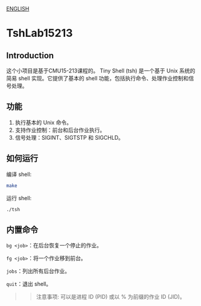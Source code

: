 [ENGLISH](README.md)

# TshLab15213

## Introduction

这个小项目是基于CMU15-213课程的。 
Tiny Shell (tsh) 是一个基于 Unix 系统的简易 shell 实现。它提供了基本的 shell 功能，包括执行命令、处理作业控制和信号处理。

## 功能

1. 执行基本的 Unix 命令。
2. 支持作业控制：前台和后台作业执行。
3. 信号处理：SIGINT、SIGTSTP 和 SIGCHLD。

## 如何运行
编译 shell:

```bash
make
```

运行 shell:
```bash
./tsh
```

## 内置命令
`bg <job>`：在后台恢复一个停止的作业。

`fg <job>`：将一个作业移到前台。

`jobs`：列出所有后台作业。

`quit`：退出 shell。

>>注意事项:
    <job> 可以是进程 ID (PID) 或以 % 为前缀的作业 ID (JID)。